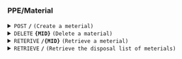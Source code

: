 ### PPE/Material

<details>
<summary><code>POST</code> <code><b>/</b></code> <code>(Create a meterial)</code></summary>

<br />

##### Headers
| key | values | description |
| --- | ------ | ----------- |
| --- | ------ | ----------- |
##### Path Parameters
| key          | required | data type | description                         |
| ------------ | -------- | --------- | ----------------------------------- |
| Name         | true     | string    | the name of the material　          |
| Supplier     | true     | string    | the supplier of the material        |
| Amount       | true     | int       | the amount of the material          |
| Unit         | true     | number    | the unit of the material            |
| Factor       | true     | float     | the emmision factor of the material |
| PurchaseDate | true     | date      | the day the material is purchased   |
| Age          | true     | int       | the age of the material             |
| AgeUnit      | true     | year      | the unit of the age                 |
##### Responses
| http code    | content-type         | description                       |
| ------------ | -------------------- | --------------------------------- |
| `200`        | `application/json`   | the detail of the posted material |
| `400`        | `text/plain`         | `{ message: "client error"}`      |
| `500`        | `text/plain`         | `{ message: "server error"}`      |

</details>

<details>
<summary><code>DELETE</code> <code><b>{MID}</b></code> <code>(Delete a material)</code></summary>

<br />

##### Headers
| key | values | description |
| --- | ------ | ----------- |
| --- | ------ | ----------- |
##### Path Parameters
| key | required | data type | description        |
| --- | -------- | --------- | ------------------ |
| MID | true     | string    | id of the material |
##### Responses
| http code    | content-type         | description                       |
| ------------ | ---------------------| --------------------------------- |
| `200`        | `text/plain`         | `{ message: "success"}`           |
| `400`        | `text/plain`         | `{ message: "client error"}`      |
| `500`        | `text/plain`         | `{ message: "server error"}`      |

</details>

<details>
<summary><code>RETERIVE</code> <code><b>/{MID}</b></code> <code>(Retrieve a meterial)</code></summary>

<br />

##### Headers
| key | values | description |
| --- | ------ | ----------- |
| --- | ------ | ----------- |
##### Body
| key      | required   | data type | description          |
| -------- | ---------- | --------- | -------------------- |
| MID      | at least 1 | string    | id of the material   |
| name     | at least 1 | string    | name of the material |
| supplier | at least 1 | string    | name of the material |
##### Responses
| http code    | content-type         | description                          |
| ------------ | -------------------- | ------------------------------------ |
| `200`        | `application/json`   | the detail of the retrieved material |
| `400`        | `text/plain`         | `{ message: "client error"}`         |
| `500`        | `text/plain`         | `{ message: "server error"}`         |
</details>

<details>
<summary><code>RETRIEVE</code> <code><b>/</b></code> <code>(Retrieve the disposal list of meterials)</code></summary>

<br />

##### Headers
| key | values | description |
| --- | ------ | ----------- |
| --- | ------ | ----------- |
##### Path Parameters
| key | required | data type | description         |
| --- | -------- | --------- | ------------------- |
| --- | -------- | --------- | ------------------- |
##### Responses
| http code    | content-type         | description                           |
| ------------ | -------------------- | ------------------------------------- |
| `200`        | `application/json`   | the sorted list of disposed material  |
| `400`        | `text/plain`         | `{ message: "client error"}`          |
| `500`        | `text/plain`         | `{ message: "server error"}`          |

</details>
